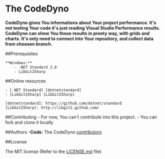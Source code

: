 # The CodeDyno

**CodeDyno gives You informations about Your project performance. It's not testing Your code it's just reading Visual Studio Performance results. CodeDyno can show You those results in preety way, with grids and charts. It's only need to connect into Your repository, and collect data from choosen branch.**

[CodeDyno]: https://github.com/programistadoswiadczony/CodeDyno

##Prerequisites

    **Windows:** 
        - .NET Standard 2.0
        - LibGit2Sharp

##Online resources

    - [.NET Standard] [dotnetstandard]
    - [LibGit2Sharp] [LibGit2Sharp]

    [dotnetstandard]: https://github.com/dotnet/standard
    [LibGit2Sharp]: http://libgit2.github.com/

##Contributing
    - For now, You can't contribute into this project.
    - You can fork and clone it locally

##Authors
    -**Code:** The CodeDyno [contributors]

[contributors]: https://github.com/programistadoswiadczony/CodeDyno/graphs/contributors

##License

The MIT license (Refer to the [LICENSE.md][license] file)

 [license]: https://github.com/programistadoswiadczony/CodeDyno/blob/master/LICENSE